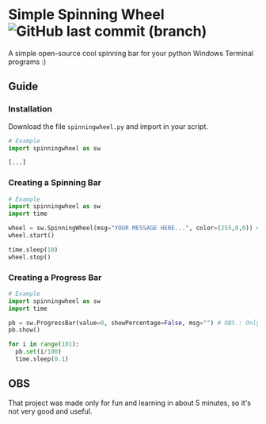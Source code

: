 # Simple Spinning Wheel<br>![GitHub last commit (branch)](https://img.shields.io/github/last-commit/Nuggew/Simple-Spinning-Wheel/main)
A simple open-source cool spinning bar for your python Windows Terminal programs :)

## Guide
### Installation
Download the file ```spinningwheel.py``` and import in your script.
```python
# Example
import spinningwheel as sw

[...]
```

### Creating a Spinning Bar
```python
# Example
import spinningwheel as sw
import time

wheel = sw.SpinningWheel(msg="YOUR MESSAGE HERE...", color=(255,0,0)) # OBS.: Only RGB color scheme is supported!
wheel.start()

time.sleep(10)
wheel.stop()
```

### Creating a Progress Bar
```python
# Example
import spinningwheel as sw
import time

pb = sw.ProgressBar(value=0, showPercentage=False, msg="") # OBS.: Only values from 0 to 1 are allowed!
pb.show()

for i in range(101):
  pb.set(i/100)
  time.sleep(0.1)
```

## OBS
That project was made only for fun and learning in about 5 minutes, so it's not very good and useful.
